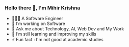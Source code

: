 ### Hello there 👋, I'm Mihir Krishna





- 🧑🏻‍💼 A Software Engineer
- 🔭 I’m working on Software
- 💬 Ask me about Technology, AI, Web Dev and My Work
- 🌱 I’m still learning and improving my skills 
- ⚡ Fun fact : I'm not good at academic studies
